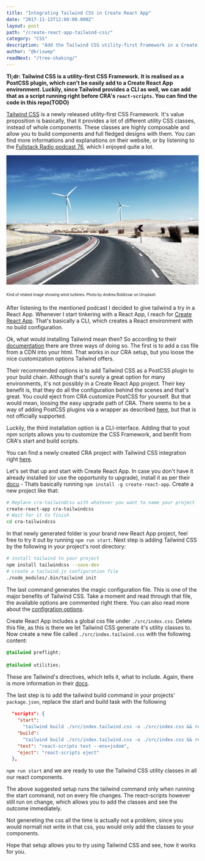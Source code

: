 ```yaml
---
title: "Integrating Tailwind CSS in Create React App"
date: "2017-11-13T12:00:00.000Z"
layout: post
path: "/create-react-app-tailwind-css/"
category: "CSS"
description: "Add the Tailwind CSS utility-first Framework in a Create React App environment, without ejecting from CRA!"
author: "@kriswep"
readNext: "/tree-shaking/"
---
```


**Tl;dr: Tailwind CSS is a utility-first CSS Framework. It is realised as a PostCSS plugin, which can't be easily add to a Create React App environment. Luckily, since Tailwind provides a CLI as well, we can add that as a script running right before CRA's `react-scripts`. You can find the code in this repo(TODO)**

[Tailwind CSS](https://tailwindcss.com/) is a newly released utility-first CSS Framework. It's value proposition is basically, that it provides a lot of different utility CSS classes, instead of whole components. These classes are highly composable and allow you to build components and full fledged designs with them. You can find more informations and explanations on their website, or by listening to the [Fullstack Radio podcast 76](http://www.fullstackradio.com/76), which I enjoyed quite a lot.

![Kind of related motiv showing wind turbines and a highway, giving you an impression of speed and wind](wind-teaser-image.jpg)
<p>
<sub><sup>Kind of related image showing wind turbines. Photo by Andrea Boldizsar on Unsplash</sup></sub></p>

After listening to the mentioned podcast I decided to give tailwind a try in a React App. Whenever I start tinkering with a React App, I reach for [Create React App](https://github.com/facebookincubator/create-react-app). That's basically a CLI, which creates a React environment with no build configuration.

Ok, what would installing Tailwind mean then? So according to their [documentation](https://tailwindcss.com/docs/installation) there are three ways of doing so. The first is to add a css file from a CDN into your html. That works in our CRA setup, but you loose the nice customization options Tailwind offers.

Their recommended options is to add Tailwind CSS as a PostCSS plugin to your build chain. Although that's surely a great option for many environments, it's not possibly in a Create React App project. Their key benefit is, that they do all the configuration behind the scenes and that's great. You could eject from CRA customize PostCSS for yourself. But that would mean, loosing the easy upgrade path of CRA. There seems to be a way of adding PostCSS plugins via a wrapper as described [here](https://github.com/facebookincubator/create-react-app/issues/2032#issuecomment-302932310), but that is not officially supported.

Luckily, the third installation option is a CLI-interface. Adding that to yout npm scripts allows you to customize the CSS Framework, and benfit from CRA's start and build scripts.

You can find a newly created CRA project with Tailwind CSS integration right [here](TODO).

Let's set that up and start with Create React App. In case you don't have it already installed (or use the opportunity to upgrade), install it as per their [docu](https://github.com/facebookincubator/create-react-app#getting-started) - Thats basically running `npm install -g create-react-app`. Create a new project like that:
```bash
# Replace cra-tailwindcss with whatever you want to name your project
create-react-app cra-tailwindcss
# Wait for it to finish
cd cra-tailwindcss
```
In that newly generated folder is your brand new React App project, feel free to try it out by running `npm run start`.
Next step is adding Tailwind CSS by the following in your project's root directory:
```bash
# install tailwind to your project
npm install tailwindcss --save-dev
# create a tailwind.js configuration file
./node_modules/.bin/tailwind init
```
The last command generates the magic configuration file. This is one of the major benefits of Tailwind CSS. Take a moment and read through that file, the available options are commented right there. You can also read more about the [configration options](https://tailwindcss.com/docs/configuration).

Create React App includes a global css file under `./src/index.css`. Delete this file, as this is there we let Tailwind CSS generate it's utility classes to. Now create a new file called `./src/index.tailwind.css` with the following content:
```CSS
@tailwind preflight;

@tailwind utilities;
```
These are Tailwind's directives, which tells it, what to include. Again, there is more information in their [docs](https://tailwindcss.com/docs/installation#3-use-tailwind-in-your-css).

The last step is to add the tailwind build command in your projects' `package.json`, replace the start and build task with the following
```JSON
  "scripts": {
    "start":
      "tailwind build ./src/index.tailwind.css -o ./src/index.css && react-scripts start",
    "build":
      "tailwind build ./src/index.tailwind.css -o ./src/index.css && react-scripts build",
    "test": "react-scripts test --env=jsdom",
    "eject": "react-scripts eject"
  },
```

`npm run start` and we are ready to use the Tailwind CSS utility classes in all our react components.

The above suggested setup runs the tailwind command only when running the start command, not on every file changes. The react-scripts however still run on change, which allows you to add the classes and see the outcome immediately.

Not genereting the css all the time is actually not a problem, since you would normall not write in that css, you would only add the classes to your components.

Hope that setup allows you to try using Tailwind CSS and see, how it works for you.